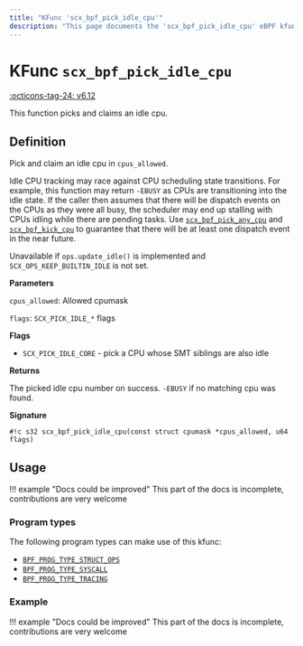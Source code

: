 ```yaml
---
title: "KFunc 'scx_bpf_pick_idle_cpu'"
description: "This page documents the 'scx_bpf_pick_idle_cpu' eBPF kfunc, including its definition, usage, program types that can use it, and examples."
---
```

# KFunc `scx_bpf_pick_idle_cpu`

<!-- [FEATURE_TAG](scx_bpf_pick_idle_cpu) -->
[:octicons-tag-24: v6.12](https://github.com/torvalds/linux/commit/f0e1a0643a59bf1f922fa209cec86a170b784f3f)
<!-- [/FEATURE_TAG] -->

This function picks and claims an idle cpu.

## Definition

Pick and claim an idle cpu in `cpus_allowed`. 

Idle CPU tracking may race against CPU scheduling state transitions. For example, this function may return `-EBUSY` as CPUs are transitioning into the idle state. If the caller then assumes that there will be dispatch events on the CPUs as they were all busy, the scheduler may end up stalling with CPUs idling while there are pending tasks. Use [`scx_bpf_pick_any_cpu`](scx_bpf_pick_any_cpu.md) and [`scx_bpf_kick_cpu`](scx_bpf_kick_cpu.md) to guarantee that there will be at least one dispatch event in the near future.

Unavailable if `ops.update_idle()` is implemented and `SCX_OPS_KEEP_BUILTIN_IDLE` is not set.

**Parameters**

`cpus_allowed`: Allowed cpumask

`flags`: `SCX_PICK_IDLE_*` flags

**Flags**

* `SCX_PICK_IDLE_CORE` - pick a CPU whose SMT siblings are also idle

**Returns**

The picked idle cpu number on success. `-EBUSY` if no matching cpu was found.

**Signature**

<!-- [KFUNC_DEF] -->
`#!c s32 scx_bpf_pick_idle_cpu(const struct cpumask *cpus_allowed, u64 flags)`
<!-- [/KFUNC_DEF] -->

## Usage

!!! example "Docs could be improved"
    This part of the docs is incomplete, contributions are very welcome

### Program types

The following program types can make use of this kfunc:

<!-- [KFUNC_PROG_REF] -->
- [`BPF_PROG_TYPE_STRUCT_OPS`](../program-type/BPF_PROG_TYPE_STRUCT_OPS.md)
- [`BPF_PROG_TYPE_SYSCALL`](../program-type/BPF_PROG_TYPE_SYSCALL.md)
- [`BPF_PROG_TYPE_TRACING`](../program-type/BPF_PROG_TYPE_TRACING.md)
<!-- [/KFUNC_PROG_REF] -->

### Example

!!! example "Docs could be improved"
    This part of the docs is incomplete, contributions are very welcome

